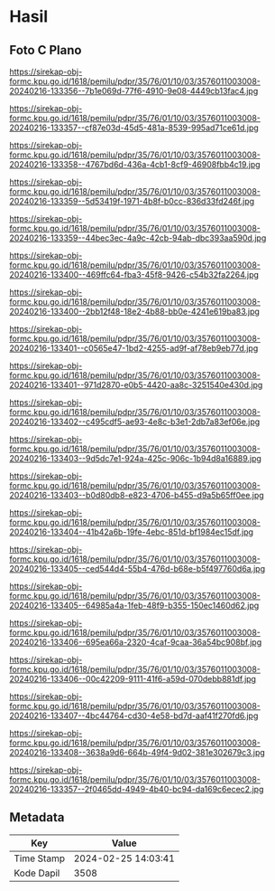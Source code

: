 # Hasil

## Foto C Plano

https://sirekap-obj-formc.kpu.go.id/1618/pemilu/pdpr/35/76/01/10/03/3576011003008-20240216-133356--7b1e069d-77f6-4910-9e08-4449cb13fac4.jpg

https://sirekap-obj-formc.kpu.go.id/1618/pemilu/pdpr/35/76/01/10/03/3576011003008-20240216-133357--cf87e03d-45d5-481a-8539-995ad71ce61d.jpg

https://sirekap-obj-formc.kpu.go.id/1618/pemilu/pdpr/35/76/01/10/03/3576011003008-20240216-133358--4767bd6d-436a-4cb1-8cf9-46908fbb4c19.jpg

https://sirekap-obj-formc.kpu.go.id/1618/pemilu/pdpr/35/76/01/10/03/3576011003008-20240216-133359--5d53419f-1971-4b8f-b0cc-836d33fd246f.jpg

https://sirekap-obj-formc.kpu.go.id/1618/pemilu/pdpr/35/76/01/10/03/3576011003008-20240216-133359--44bec3ec-4a9c-42cb-94ab-dbc393aa590d.jpg

https://sirekap-obj-formc.kpu.go.id/1618/pemilu/pdpr/35/76/01/10/03/3576011003008-20240216-133400--469ffc64-fba3-45f8-9426-c54b32fa2264.jpg

https://sirekap-obj-formc.kpu.go.id/1618/pemilu/pdpr/35/76/01/10/03/3576011003008-20240216-133400--2bb12f48-18e2-4b88-bb0e-4241e619ba83.jpg

https://sirekap-obj-formc.kpu.go.id/1618/pemilu/pdpr/35/76/01/10/03/3576011003008-20240216-133401--c0565e47-1bd2-4255-ad9f-af78eb9eb77d.jpg

https://sirekap-obj-formc.kpu.go.id/1618/pemilu/pdpr/35/76/01/10/03/3576011003008-20240216-133401--971d2870-e0b5-4420-aa8c-3251540e430d.jpg

https://sirekap-obj-formc.kpu.go.id/1618/pemilu/pdpr/35/76/01/10/03/3576011003008-20240216-133402--c495cdf5-ae93-4e8c-b3e1-2db7a83ef06e.jpg

https://sirekap-obj-formc.kpu.go.id/1618/pemilu/pdpr/35/76/01/10/03/3576011003008-20240216-133403--9d5dc7e1-924a-425c-906c-1b94d8a16889.jpg

https://sirekap-obj-formc.kpu.go.id/1618/pemilu/pdpr/35/76/01/10/03/3576011003008-20240216-133403--b0d80db8-e823-4706-b455-d9a5b65ff0ee.jpg

https://sirekap-obj-formc.kpu.go.id/1618/pemilu/pdpr/35/76/01/10/03/3576011003008-20240216-133404--41b42a6b-19fe-4ebc-851d-bf1984ec15df.jpg

https://sirekap-obj-formc.kpu.go.id/1618/pemilu/pdpr/35/76/01/10/03/3576011003008-20240216-133405--ced544d4-55b4-476d-b68e-b5f497760d6a.jpg

https://sirekap-obj-formc.kpu.go.id/1618/pemilu/pdpr/35/76/01/10/03/3576011003008-20240216-133405--64985a4a-1feb-48f9-b355-150ec1460d62.jpg

https://sirekap-obj-formc.kpu.go.id/1618/pemilu/pdpr/35/76/01/10/03/3576011003008-20240216-133406--695ea66a-2320-4caf-9caa-36a54bc908bf.jpg

https://sirekap-obj-formc.kpu.go.id/1618/pemilu/pdpr/35/76/01/10/03/3576011003008-20240216-133406--00c42209-9111-41f6-a59d-070debb881df.jpg

https://sirekap-obj-formc.kpu.go.id/1618/pemilu/pdpr/35/76/01/10/03/3576011003008-20240216-133407--4bc44764-cd30-4e58-bd7d-aaf41f270fd6.jpg

https://sirekap-obj-formc.kpu.go.id/1618/pemilu/pdpr/35/76/01/10/03/3576011003008-20240216-133408--3638a9d6-664b-49f4-9d02-381e302679c3.jpg

https://sirekap-obj-formc.kpu.go.id/1618/pemilu/pdpr/35/76/01/10/03/3576011003008-20240216-133357--2f0465dd-4949-4b40-bc94-da169c6ecec2.jpg


## Metadata

| Key        | Value               |
| ---------- | ------------------- |
| Time Stamp | 2024-02-25 14:03:41 |
| Kode Dapil | 3508                |




